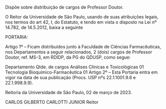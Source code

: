 Dispõe sobre distribuição de cargos de Professor Doutor.

O Reitor da Universidade de São Paulo, usando de suas atribuições legais, nos termos do art 42, I, do Estatuto, e tendo em vista o disposto na Lei nº 14.782, de 14.5.2012, baixa a seguinte

PORTARIA:

Artigo 1º – Ficam distribuídos junto à Faculdade de Ciências Farmacêuticas, nos Departamentos a seguir relacionados, 2 (dois) cargos de Professor Doutor, ref. MS-3, em RDIDP, da PG do QDUSP, como segue:

Departamento	Qtde. de cargos
Análises Clínicas e Toxicológicas	01
Tecnologia Bioquímico-Farmacêutica	01
Artigo 2º – Esta Portaria entra em vigor na data de sua publicação (Procs. USP nºs 22.1.1001.9.8 e 22.1.998.9.9).

Reitoria da Universidade de São Paulo, 02 de março de 2023.

CARLOS GILBERTO CARLOTTI JUNIOR
Reitor